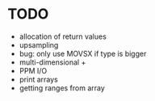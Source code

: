 # TODO

* allocation of return values
* upsampling
* bug: only use MOVSX if type is bigger
* multi-dimensional +
* PPM I/O
* print arrays
* getting ranges from array
